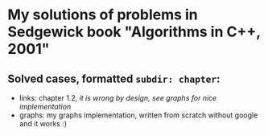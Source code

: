 # My solutions of problems in Sedgewick book "Algorithms in C++, 2001"

## Solved cases, formatted `subdir: chapter`:
- links: chapter 1.2, *it is wrong by design, see graphs for nice implementation*
- graphs: my graphs implementation, written from scratch without google and it works :)